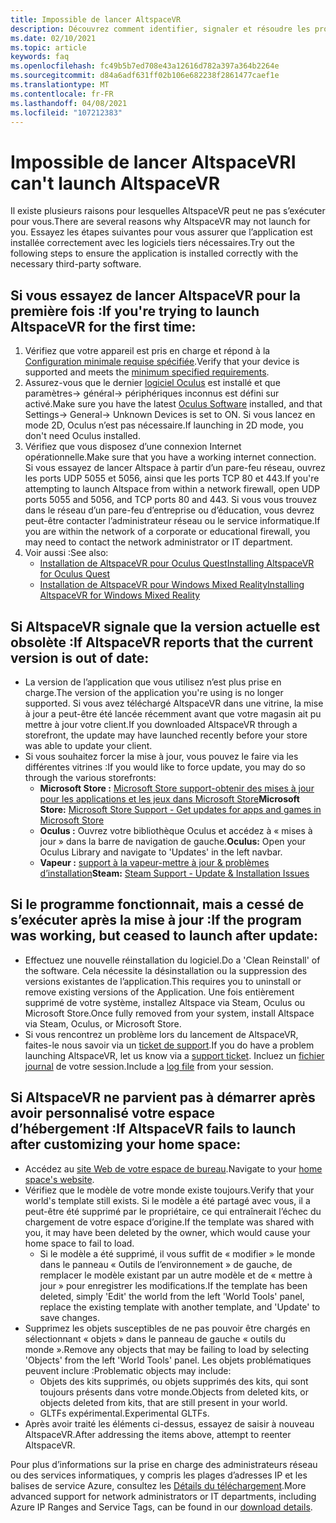 ```yaml
---
title: Impossible de lancer AltspaceVR
description: Découvrez comment identifier, signaler et résoudre les problèmes liés au lancement de votre environnement AltspaceVR.
ms.date: 02/10/2021
ms.topic: article
keywords: faq
ms.openlocfilehash: fc49b5b7ed708e43a12616d782a397a364b2264e
ms.sourcegitcommit: d84a6adf631ff02b106e682238f2861477caef1e
ms.translationtype: MT
ms.contentlocale: fr-FR
ms.lasthandoff: 04/08/2021
ms.locfileid: "107212383"
---
```

# <a name="i-cant-launch-altspacevr"></a><span data-ttu-id="79f46-104">Impossible de lancer AltspaceVR</span><span class="sxs-lookup"><span data-stu-id="79f46-104">I can't launch AltspaceVR</span></span>

<span data-ttu-id="79f46-105">Il existe plusieurs raisons pour lesquelles AltspaceVR peut ne pas s’exécuter pour vous.</span><span class="sxs-lookup"><span data-stu-id="79f46-105">There are several reasons why AltspaceVR may not launch for you.</span></span> <span data-ttu-id="79f46-106">Essayez les étapes suivantes pour vous assurer que l’application est installée correctement avec les logiciels tiers nécessaires.</span><span class="sxs-lookup"><span data-stu-id="79f46-106">Try out the following steps to ensure the application is installed correctly with the necessary third-party software.</span></span>

## <a name="if-youre-trying-to-launch-altspacevr-for-the-first-time"></a><span data-ttu-id="79f46-107">Si vous essayez de lancer AltspaceVR pour la première fois :</span><span class="sxs-lookup"><span data-stu-id="79f46-107">If you're trying to launch AltspaceVR for the first time:</span></span>

1. <span data-ttu-id="79f46-108">Vérifiez que votre appareil est pris en charge et répond à la [Configuration minimale requise spécifiée](../getting-started/system-requirements.md).</span><span class="sxs-lookup"><span data-stu-id="79f46-108">Verify that your device is supported and meets the [minimum specified requirements](../getting-started/system-requirements.md).</span></span>
2. <span data-ttu-id="79f46-109">Assurez-vous que le dernier [logiciel Oculus](https://www.oculus.com/setup) est installé et que paramètres-> général-> périphériques inconnus est défini sur activé.</span><span class="sxs-lookup"><span data-stu-id="79f46-109">Make sure you have the latest [Oculus Software](https://www.oculus.com/setup) installed, and that Settings-> General-> Unknown Devices is set to ON.</span></span> <span data-ttu-id="79f46-110">Si vous lancez en mode 2D, Oculus n’est pas nécessaire.</span><span class="sxs-lookup"><span data-stu-id="79f46-110">If launching in 2D mode, you don't need Oculus installed.</span></span>
3. <span data-ttu-id="79f46-111">Vérifiez que vous disposez d’une connexion Internet opérationnelle.</span><span class="sxs-lookup"><span data-stu-id="79f46-111">Make sure that you have a working internet connection.</span></span> <span data-ttu-id="79f46-112">Si vous essayez de lancer Altspace à partir d’un pare-feu réseau, ouvrez les ports UDP 5055 et 5056, ainsi que les ports TCP 80 et 443.</span><span class="sxs-lookup"><span data-stu-id="79f46-112">If you're attempting to launch Altspace from within a network firewall, open UDP ports 5055 and 5056, and TCP ports 80 and 443.</span></span> <span data-ttu-id="79f46-113">Si vous vous trouvez dans le réseau d’un pare-feu d’entreprise ou d’éducation, vous devrez peut-être contacter l’administrateur réseau ou le service informatique.</span><span class="sxs-lookup"><span data-stu-id="79f46-113">If you are within the network of a corporate or educational firewall, you may need to contact the network administrator or IT department.</span></span>
4. <span data-ttu-id="79f46-114">Voir aussi :</span><span class="sxs-lookup"><span data-stu-id="79f46-114">See also:</span></span>
    * [<span data-ttu-id="79f46-115">Installation de AltspaceVR pour Oculus Quest</span><span class="sxs-lookup"><span data-stu-id="79f46-115">Installing AltspaceVR for Oculus Quest</span></span>](../getting-started/oculus-installation.md)
    * [<span data-ttu-id="79f46-116">Installation de AltspaceVR pour Windows Mixed Reality</span><span class="sxs-lookup"><span data-stu-id="79f46-116">Installing AltspaceVR for Windows Mixed Reality</span></span>](../getting-started/wmr-installation.md)

## <a name="if-altspacevr-reports-that-the-current-version-is-out-of-date"></a><span data-ttu-id="79f46-117">Si AltspaceVR signale que la version actuelle est obsolète :</span><span class="sxs-lookup"><span data-stu-id="79f46-117">If AltspaceVR reports that the current version is out of date:</span></span>

* <span data-ttu-id="79f46-118">La version de l’application que vous utilisez n’est plus prise en charge.</span><span class="sxs-lookup"><span data-stu-id="79f46-118">The version of the application you're using is no longer supported.</span></span> <span data-ttu-id="79f46-119">Si vous avez téléchargé AltspaceVR dans une vitrine, la mise à jour a peut-être été lancée récemment avant que votre magasin ait pu mettre à jour votre client.</span><span class="sxs-lookup"><span data-stu-id="79f46-119">If you downloaded AltspaceVR through a storefront, the update may have launched recently before your store was able to update your client.</span></span>
* <span data-ttu-id="79f46-120">Si vous souhaitez forcer la mise à jour, vous pouvez le faire via les différentes vitrines :</span><span class="sxs-lookup"><span data-stu-id="79f46-120">If you would like to force update, you may do so through the various storefronts:</span></span>
    * <span data-ttu-id="79f46-121">**Microsoft Store :** [Microsoft Store support-obtenir des mises à jour pour les applications et les jeux dans Microsoft Store](https://support.microsoft.com/account-billing/get-updates-for-apps-and-games-in-microsoft-store-a1fe19c0-532d-ec47-7035-d1c5a1dd464f)</span><span class="sxs-lookup"><span data-stu-id="79f46-121">**Microsoft Store:** [Microsoft Store Support - Get updates for apps and games in Microsoft Store](https://support.microsoft.com/account-billing/get-updates-for-apps-and-games-in-microsoft-store-a1fe19c0-532d-ec47-7035-d1c5a1dd464f)</span></span>
    * <span data-ttu-id="79f46-122">**Oculus :** Ouvrez votre bibliothèque Oculus et accédez à « mises à jour » dans la barre de navigation de gauche.</span><span class="sxs-lookup"><span data-stu-id="79f46-122">**Oculus:** Open your Oculus Library and navigate to 'Updates' in the left navbar.</span></span>
    * <span data-ttu-id="79f46-123">**Vapeur :** [support à la vapeur-mettre à jour & problèmes d’installation](https://support.steampowered.com/kb_article.php?ref=2274-IFLV-5334)</span><span class="sxs-lookup"><span data-stu-id="79f46-123">**Steam:** [Steam Support - Update & Installation Issues](https://support.steampowered.com/kb_article.php?ref=2274-IFLV-5334)</span></span>

## <a name="if-the-program-was-working-but-ceased-to-launch-after-update"></a><span data-ttu-id="79f46-124">Si le programme fonctionnait, mais a cessé de s’exécuter après la mise à jour :</span><span class="sxs-lookup"><span data-stu-id="79f46-124">If the program was working, but ceased to launch after update:</span></span>

* <span data-ttu-id="79f46-125">Effectuez une nouvelle réinstallation du logiciel.</span><span class="sxs-lookup"><span data-stu-id="79f46-125">Do a 'Clean Reinstall' of the software.</span></span> <span data-ttu-id="79f46-126">Cela nécessite la désinstallation ou la suppression des versions existantes de l’application.</span><span class="sxs-lookup"><span data-stu-id="79f46-126">This requires you to uninstall or remove existing versions of the Application.</span></span> <span data-ttu-id="79f46-127">Une fois entièrement supprimé de votre système, installez Altspace via Steam, Oculus ou Microsoft Store.</span><span class="sxs-lookup"><span data-stu-id="79f46-127">Once fully removed from your system, install Altspace via Steam, Oculus, or Microsoft Store.</span></span>
* <span data-ttu-id="79f46-128">Si vous rencontrez un problème lors du lancement de AltspaceVR, faites-le nous savoir via un [ticket de support](https://help.altvr.com/hc/requests/new).</span><span class="sxs-lookup"><span data-stu-id="79f46-128">If you do have a problem launching AltspaceVR, let us know via a [support ticket](https://help.altvr.com/hc/requests/new).</span></span> <span data-ttu-id="79f46-129">Incluez un [fichier journal](uploading-client-logs.md) de votre session.</span><span class="sxs-lookup"><span data-stu-id="79f46-129">Include a [log file](uploading-client-logs.md) from your session.</span></span>

## <a name="if-altspacevr-fails-to-launch-after-customizing-your-home-space"></a><span data-ttu-id="79f46-130">Si AltspaceVR ne parvient pas à démarrer après avoir personnalisé votre espace d’hébergement :</span><span class="sxs-lookup"><span data-stu-id="79f46-130">If AltspaceVR fails to launch after customizing your home space:</span></span>

* <span data-ttu-id="79f46-131">Accédez au [site Web de votre espace de bureau](https://account.altvr.com/users/sign_in).</span><span class="sxs-lookup"><span data-stu-id="79f46-131">Navigate to your [home space's website](https://account.altvr.com/users/sign_in).</span></span>
* <span data-ttu-id="79f46-132">Vérifiez que le modèle de votre monde existe toujours.</span><span class="sxs-lookup"><span data-stu-id="79f46-132">Verify that your world's template still exists.</span></span> <span data-ttu-id="79f46-133">Si le modèle a été partagé avec vous, il a peut-être été supprimé par le propriétaire, ce qui entraînerait l’échec du chargement de votre espace d’origine.</span><span class="sxs-lookup"><span data-stu-id="79f46-133">If the template was shared with you, it may have been deleted by the owner, which would cause your home space to fail to load.</span></span>
    * <span data-ttu-id="79f46-134">Si le modèle a été supprimé, il vous suffit de « modifier » le monde dans le panneau « Outils de l’environnement » de gauche, de remplacer le modèle existant par un autre modèle et de « mettre à jour » pour enregistrer les modifications.</span><span class="sxs-lookup"><span data-stu-id="79f46-134">If the template has been deleted, simply 'Edit' the world from the left 'World Tools' panel, replace the existing template with another template, and 'Update' to save changes.</span></span>
* <span data-ttu-id="79f46-135">Supprimez les objets susceptibles de ne pas pouvoir être chargés en sélectionnant « objets » dans le panneau de gauche « outils du monde ».</span><span class="sxs-lookup"><span data-stu-id="79f46-135">Remove any objects that may be failing to load by selecting 'Objects' from the left 'World Tools' panel.</span></span> <span data-ttu-id="79f46-136">Les objets problématiques peuvent inclure :</span><span class="sxs-lookup"><span data-stu-id="79f46-136">Problematic objects may include:</span></span>
    * <span data-ttu-id="79f46-137">Objets des kits supprimés, ou objets supprimés des kits, qui sont toujours présents dans votre monde.</span><span class="sxs-lookup"><span data-stu-id="79f46-137">Objects from deleted kits, or objects deleted from kits, that are still present in your world.</span></span>
    * <span data-ttu-id="79f46-138">GLTFs expérimental.</span><span class="sxs-lookup"><span data-stu-id="79f46-138">Experimental GLTFs.</span></span>
* <span data-ttu-id="79f46-139">Après avoir traité les éléments ci-dessus, essayez de saisir à nouveau AltspaceVR.</span><span class="sxs-lookup"><span data-stu-id="79f46-139">After addressing the items above, attempt to reenter AltspaceVR.</span></span>

<span data-ttu-id="79f46-140">Pour plus d’informations sur la prise en charge des administrateurs réseau ou des services informatiques, y compris les plages d’adresses IP et les balises de service Azure, consultez les [Détails du téléchargement](https://www.microsoft.com/en-us/download/details.aspx?id=56519).</span><span class="sxs-lookup"><span data-stu-id="79f46-140">More advanced support for network administrators or IT departments, including Azure IP Ranges and Service Tags, can be found in our [download details](https://www.microsoft.com/en-us/download/details.aspx?id=56519).</span></span>